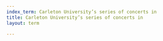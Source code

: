 ```yaml
---
index_term: Carleton University’s series of concerts in
title: Carleton University’s series of concerts in
layout: term

---
```

